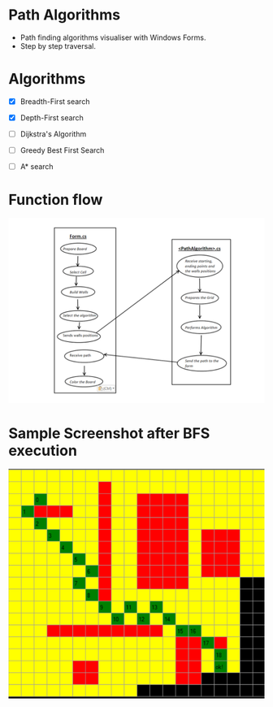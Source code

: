 # Path Algorithms

- Path finding algorithms visualiser with Windows Forms.
- Step by step traversal.

# Algorithms
- [x] Breadth-First search
- [x] Depth-First search
- [ ] Dijkstra's Algorithm
- [ ] Greedy Best First Search
- [ ] A* search


#                              Function flow



![alt text](https://github.com/l4z0-space/PathAlgorithms/blob/master/img/PathPlan.PNG)


#                              Sample Screenshot after BFS execution

![bfs](https://github.com/l4z0-space/PathAlgorithms/blob/master/img/progSC.PNG)
